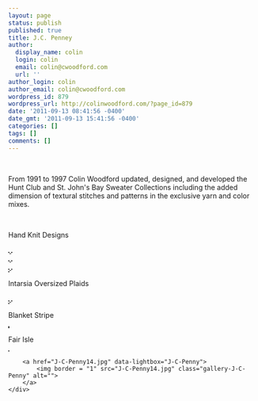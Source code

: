 ```yaml
---
layout: page
status: publish
published: true
title: J.C. Penney
author:
  display_name: colin
  login: colin
  email: colin@cwoodford.com
  url: ''
author_login: colin
author_email: colin@cwoodford.com
wordpress_id: 879
wordpress_url: http://colinwoodford.com/?page_id=879
date: '2011-09-13 08:41:56 -0400'
date_gmt: '2011-09-13 15:41:56 -0400'
categories: []
tags: []
comments: []
---
```



<div class="gallery">
	<br />
    <p align = "left">From 1991 to 1997 Colin Woodford updated, designed, and developed the Hunt Club and St. John's Bay Sweater Collections including the added dimension of textural stitches and patterns in the exclusive yarn and color mixes.</p>
    <br />
    <p>Hand Knit Designs</p>
	<div class="gallery-one-line">
		<a href="J-C-Penny01.jpg" data-lightbox="J-C-Penny">
		    <img border = "1" src="J-C-Penny01.jpg" class="gallery-J-C-Penny" alt="">
	    </a>
		<a href="J-C-Penny02.jpg" data-lightbox="J-C-Penny">
		    <img border = "1" src="J-C-Penny02.jpg" class="gallery-J-C-Penny" alt="">
	    </a>
	<br />
		<a href="J-C-Penny03.jpg" data-lightbox="J-C-Penny">
		    <img border = "1" src="J-C-Penny03.jpg" class="gallery-J-C-Penny" alt="">
	    </a>
		<a href="J-C-Penny04.jpg" data-lightbox="J-C-Penny">
		    <img border = "1" src="J-C-Penny04.jpg" class="gallery-J-C-Penny" alt="">
	    </a>
	<br />
		<a href="J-C-Penny05.jpg" data-lightbox="J-C-Penny">
		    <img border = "1" src="J-C-Penny05.jpg" class="gallery-J-C-Penny" alt="">
	    </a>
		<a href="J-C-Penny06.jpg" data-lightbox="J-C-Penny">
		    <img border = "1" src="J-C-Penny06.jpg" class="gallery-J-C-Penny" alt="">
	    </a>
	<br />
		<a href="J-C-Penny07.jpg" data-lightbox="J-C-Penny">
		    <img border = "1" src="J-C-Penny07.jpg" class="gallery-J-C-Penny1" alt="">
	    </a>
	</div>
    <p>Intarsia Oversized Plaids</p>
	<div class="gallery-one-line">
		<a href="J-C-Penny08.jpg" data-lightbox="J-C-Penny">
		    <img border = "1" src="J-C-Penny08.jpg" class="gallery-J-C-Penny" alt="">
	    </a>
		<a href="J-C-Penny09.jpg" data-lightbox="J-C-Penny">
		    <img border = "1" src="J-C-Penny09.jpg" class="gallery-J-C-Penny" alt="">
	    </a>
	<br />
		<a href="J-C-Penny10.jpg" data-lightbox="J-C-Penny">
		    <img border = "1" src="J-C-Penny10.jpg" class="gallery-J-C-Penny" alt="">
	    </a>
	</div>
        <p>Blanket Stripe</p>
    <div class="gallery-one-line">
		<a href="J-C-Penny11.jpg" data-lightbox="J-C-Penny">
		    <img border = "1" src="J-C-Penny11.jpg" class="gallery-J-C-Penny" alt="">
	    </a>
	<br />
		<a href="J-C-Penny12.jpg" data-lightbox="J-C-Penny">
		    <img border = "1" src="J-C-Penny12.jpg" class="gallery-J-C-Penny2" alt="">
	    </a>
	</div>
        <p>Fair Isle</p>
    <div class="gallery-one-line">
		<a href="J-C-Penny13.jpg" data-lightbox="J-C-Penny">
		    <img border = "1" src="J-C-Penny13.jpg" class="gallery-J-C-Penny" alt="">
	    </a>

		<a href="J-C-Penny14.jpg" data-lightbox="J-C-Penny">
		    <img border = "1" src="J-C-Penny14.jpg" class="gallery-J-C-Penny" alt="">
	    </a>
	</div>
</div>
